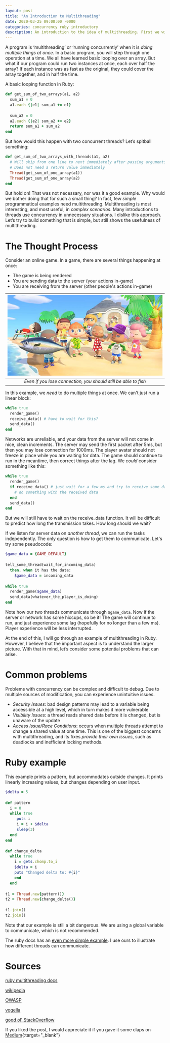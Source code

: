 ```yaml
---
layout: post
title: "An Introduction to Multithreading"
date: 2020-03-25 09:00:00 -0000
categories: concurrency ruby introductory
description: An introduction to the idea of multithreading. First we will talk about reasons for concurrency, then we will give examples.
---
```




A program is ‘multithreading’ or ‘running concurrently’ when it is _doing multiple things at once_. In a basic program, you will step through one operation at a time. We all have learned basic looping over an array. But what if our program could run two instances at once, each over half the array? If each instance was as fast as the original, they could cover the array together, and in half the time.

A basic looping function in Ruby:

```ruby
def get_sum_of_two_arrays(a1, a2)
  sum_a1 = 0
  a1.each {|e1| sum_a1 += e1}

  sum_a2 = 0
  a2.each {|e2| sum_a2 += e2}
  return sum_a1 + sum_a2
end
```

But how would this happen with two concurrent threads? Let’s spitball something:

```ruby
def get_sum_of_two_arrays_with_threads(a1, a2)
  # Will skip from one line to next immediately after passing arguments
  # Does not need a return value immediately
  Thread(get_sum_of_one_array(a1))
  Thread(get_sum_of_one_array(a2)
end
```

But hold on! That was not necessary, nor was it a good example. Why would we bother doing that for such a small thing? In fact, few _simple_ programmatical examples need multithreading. Multithreading is most interesting, and most useful, in _complex scenarios_. Many introductions to threads use concurrency in unnecessary situations. I dislike this approach. Let’s try to build something that is simple, but still shows the usefulness of multithreading.

# The Thought Process

Consider an online game. In a game, there are several things happening at once:
  - The game is being rendered
  - You are sending data to the server (your actions in-game)
  - You are receiving from the server (other people's actions in-game)

| ![An example of an online game](/assets/images/blogs/multithreading_image.jpeg "An online game") |
|:--:|
| *Even if you lose connection, you should still be able to fish* |


In this example, we _need_ to do multiple things at once. We can't just run a linear block:
```ruby
while true 
  render_game()
  receive_data() # have to wait for this?
  send_data()
end
```
Networks are unreliable, and your data from the server will not come in nice, clean increments. The server may send the first packet after 5ms, but then you may lose connection for 1000ms. The player avatar should not freeze in place while you are waiting for data. The game should continue to run in the meantime, then correct things after the lag. We _could_ consider something like this:
```ruby
while true 
  render_game()
  if receive_data() # just wait for a few ms and try to receive some data
    # do something with the received data
  end
  send_data()
end
```
But we will still have to wait on the receive_data function. It will be difficult to predict how long the transmission takes. How long should we wait?

If we listen for server data on _another thread_, we can run the tasks independently. The only question is how to get them to communicate. Let's try some pseudocode:
```ruby
$game_data = {GAME_DEFAULT}

tell_some_thread(wait_for_incoming_data)
  then, when it has the data:
    $game_data = incoming_data

while true
  render_game($game_data)
  send_data(whatever_the_player_is_doing)
end
```
Note how our two threads communicate through `$game_data`. Now if the server or network has some hiccups, so be it! The game will continue to run, and just experience some lag (hopefully for no longer than a few ms). Player experience will be less interrupted.

At the end of this, I will go through an example of multithreading in Ruby. However, I believe that the important aspect is to understand the larger picture. With that in mind, let’s consider some potential problems that can arise. 

# Common problems

Problems with concurrency can be complex and difficult to debug. Due to multiple sources of modification, you can experience unintuitive issues.
  - _Security Issues_: bad design patterns may lead to a variable being accessible at a high level, which in turn makes it more vulnerable
  - _Visibility Issues_: a thread reads shared data before it is changed, but is unaware of the update
  - _Access Issue/Race Conditions_: occurs when multiple threads attempt to change a shared value at one time. This is one of the biggest concerns with multithreading, and its fixes _provide their own issues_, such as deadlocks and inefficient locking methods.

# Ruby example
This example prints a pattern, but accommodates outside changes. It prints linearly increasing values, but changes depending on user input.
```ruby
$delta = 5

def pattern
  i = 0
  while true
     puts i
     i = i + $delta
     sleep(3)
  end
end

def change_delta
  while true
    i = gets.chomp.to_i
    $delta = i
    puts "Changed delta to: #{i}"
    end
  end

t1 = Thread.new{pattern()}
t2 = Thread.new{change_delta()}

t1.join()
t2.join()
```

Note that our example is still a bit dangerous. We are using a global variable to communicate, which is not recommended.

The ruby docs has an [even more simple example](https://www.tutorialspoint.com/ruby/ruby_multithreading.htm). I use ours to illustrate how different threads can communicate.

# Sources

[ruby multithreading docs](https://www.tutorialspoint.com/ruby/ruby_multithreading.htm)

[wikipedia](https://en.wikipedia.org/wiki/Thread_(computing)#Multithreading)

[OWASP](https://www.owasp.org/images/blogs/8/8e/OWASP_NZDay_2011_BrettMoore_ConcurrencyVulnerabilities.pdf)

[vogella](https://www.vogella.com/tutorials/JavaConcurrency/article.html#concurrency-issues)

[good ol' StackOverflow](https://stackoverflow.com/questions/34510/what-is-a-race-condition)

If you liked the post, I would appreciate it if you gave it some claps on [Medium](https://medium.com/@eking_30347/an-introduction-to-multithreading-72d57d075ef1){:target="_blank"}